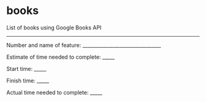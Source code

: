 # books
List of books using Google Books API

**********************************************

Number and name of feature: ________________________________

Estimate of time needed to complete: _____

Start time: _____

Finish time: _____

Actual time needed to complete: _____